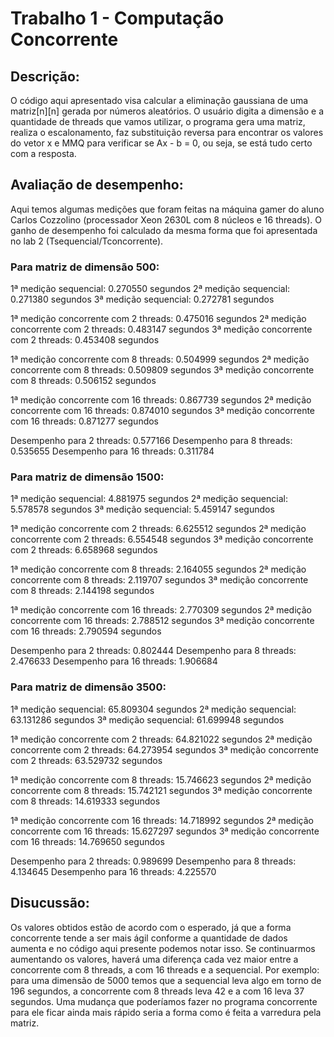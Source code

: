 # Trabalho 1 - Computação Concorrente

## Descrição:

O código aqui apresentado visa calcular a eliminação gaussiana de uma matriz[n][n] gerada por números aleatórios. O usuário digita a dimensão e a quantidade de threads que vamos utilizar, o programa gera uma matriz, realiza o escalonamento, faz substituição reversa para encontrar os valores do vetor x e MMQ para verificar se Ax - b = 0, ou seja, se está tudo certo com a resposta.

##  Avaliação de desempenho:

Aqui temos algumas medições que foram feitas na máquina gamer do aluno Carlos Cozzolino (processador Xeon 2630L com 8 núcleos e 16 threads). O ganho de desempenho foi calculado da mesma forma que foi apresentada no lab 2 (Tsequencial/Tconcorrente).

### Para matriz de dimensão 500:

1ª medição sequencial:  0.270550 segundos
2ª medição sequencial:  0.271380 segundos
3ª medição sequencial:  0.272781 segundos

1ª medição concorrente com 2 threads: 0.475016 segundos 
2ª medição concorrente com 2 threads: 0.483147 segundos
3ª medição concorrente com 2 threads: 0.453408 segundos

1ª medição concorrente com 8 threads: 0.504999 segundos
2ª medição concorrente com 8 threads: 0.509809 segundos
3ª medição concorrente com 8 threads: 0.506152 segundos

1ª medição concorrente com 16 threads: 0.867739 segundos
2ª medição concorrente com 16 threads: 0.874010 segundos
3ª medição concorrente com 16 threads: 0.871277 segundos

Desempenho para 2 threads:  0.577166
Desempenho para 8 threads:  0.535655
Desempenho para 16 threads: 0.311784

### Para matriz de dimensão 1500:

1ª medição sequencial:  4.881975 segundos
2ª medição sequencial:  5.578578 segundos
3ª medição sequencial:  5.459147 segundos

1ª medição concorrente com 2 threads: 6.625512 segundos 
2ª medição concorrente com 2 threads: 6.554548 segundos
3ª medição concorrente com 2 threads: 6.658968 segundos

1ª medição concorrente com 8 threads: 2.164055 segundos
2ª medição concorrente com 8 threads: 2.119707 segundos
3ª medição concorrente com 8 threads: 2.144198 segundos

1ª medição concorrente com 16 threads: 2.770309 segundos
2ª medição concorrente com 16 threads: 2.788512 segundos
3ª medição concorrente com 16 threads: 2.790594 segundos

Desempenho para 2 threads:  0.802444
Desempenho para 8 threads:  2.476633
Desempenho para 16 threads: 1.906684

### Para matriz de dimensão 3500:

1ª medição sequencial:  65.809304 segundos
2ª medição sequencial:  63.131286 segundos
3ª medição sequencial:  61.699948 segundos

1ª medição concorrente com 2 threads: 64.821022 segundos 
2ª medição concorrente com 2 threads: 64.273954 segundos
3ª medição concorrente com 2 threads: 63.529732 segundos

1ª medição concorrente com 8 threads: 15.746623 segundos
2ª medição concorrente com 8 threads: 15.742121 segundos
3ª medição concorrente com 8 threads: 14.619333 segundos

1ª medição concorrente com 16 threads: 14.718992 segundos
2ª medição concorrente com 16 threads: 15.627297 segundos
3ª medição concorrente com 16 threads: 14.769650 segundos

Desempenho para 2 threads:  0.989699
Desempenho para 8 threads:  4.134645
Desempenho para 16 threads: 4.225570

## Disucussão:

Os valores obtidos estão de acordo com o esperado, já que a forma concorrente tende a ser mais ágil conforme a quantidade de dados aumenta e no código aqui presente podemos notar isso. Se continuarmos aumentando os valores, haverá uma diferença cada vez maior entre a concorrente com 8 threads, a com 16 threads e a sequencial. Por exemplo: para uma dimensão de 5000 temos que a sequencial leva algo em torno de 196 segundos, a concorrente com 8 threads leva 42 e a com 16 leva 37 segundos.
Uma mudança que poderíamos fazer no programa concorrente para ele ficar ainda mais rápido seria a forma como é feita a varredura pela matriz.
